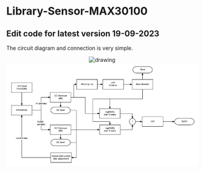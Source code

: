 # Library-Sensor-MAX30100
## Edit code for latest version 19-09-2023
The circuit diagram and connection is very simple.
<center>
   <img src="https://how2electronics.com/wp-content/uploads/2019/06/Interfacing-MAX30100-Pulse-Oximeter-Sensor-with-Arduino-1.jpg" alt="drawing" width="600"/>
   <img src="extras/block-diagram.png" alt="drawing" width="600"/>
</center>
